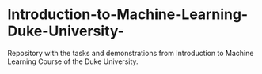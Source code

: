 # Introduction-to-Machine-Learning-Duke-University-
Repository with the tasks and demonstrations from Introduction to Machine Learning Course of the Duke University.
